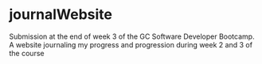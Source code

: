 # journalWebsite

Submission at the end of week 3 of the GC Software Developer Bootcamp.
A website journaling my progress and progression during week 2 and 3 of the course

